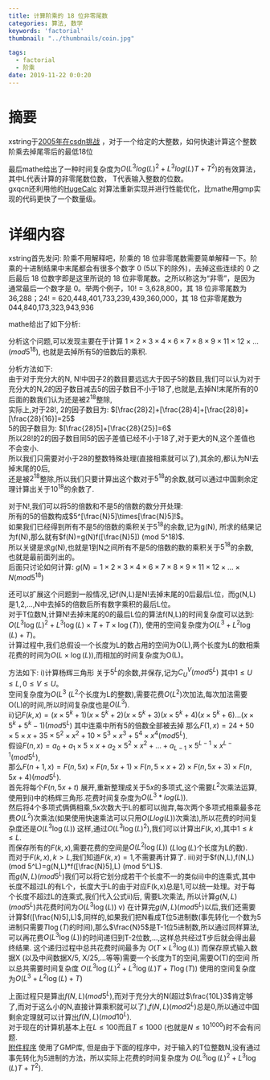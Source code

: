 ```yaml
---
title: 计算阶乘的 18 位非零尾数
categories: 算法, 数学
keywords: 'factorial'
thumbnail: "../thumbnails/coin.jpg"

tags:
  - factorial
  - 阶乘
date: 2019-11-22 0:0:20
---
```


# 摘要
xstring于[2005年在csdn挑战](https://bbs.csdn.net/topics/70362869?list=712578) ，对于一个给定的大整数，如何快速计算这个整数阶乘去掉尾零后的最低18位

最后mathe给出了一种时间复杂度为$O(L^3 log(L)^2 +L^3 log(L)T +T^2)$的有效算法，其中L代表计算的非零尾数位数， T代表输入整数的位数。  
gxqcn还利用他的[HugeCalc](https://www.emath.ac.cn/hugecalc/) 对算法重新实现并进行性能优化，比mathe用gmp实现的代码更快了一个数量级。  

# 详细内容
xstring首先发问: 阶乘不用解释吧，阶乘的 18 位非零尾数需要简单解释一下。阶乘的十进制结果中末尾都会有很多个数字 0 (5以下的除外)，去掉这些连续的 0 之后最后 18 位数字即是这里所说的 18 位非零尾数。之所以称这为“非零”，是因为通常最后一个数字是 0。举两个例子，10! = 3,628,800，其 18 位非零尾数为 36,288；24! = 620,448,401,733,239,439,360,000，其 18 位非零尾数为 044,840,173,323,943,936

mathe给出了如下分析:

分析这个问题,可以发现主要在于计算
$1\times 2\times 3\times 4\times 6\times 7\times 8\times 9\times 11\times 12\times \dots (mod 5^18)$, 也就是去掉所有5的倍数后的乘积.

分析方法如下:  
由于对于充分大的N, N!中因子2的数目要远远大于因子5的数目,我们可以认为对于充分大的N,2的因子数目减去5的因子数目不小于18了,也就是,去掉N!末尾所有的0后面的数我们认为还是被$2^18$整除,  
实际上,对于28!,
2的因子数目为:
$[\frac{28}2]+[\frac{28}4]+[\frac{28}8]+[\frac{28}{16}]=25$  
5的因子数目为:
$[\frac{28}5]+[\frac{28}{25}]=6$  
所以28!的2的因子数目同5的因子差值已经不小于18了,对于更大的N,这个差值也不会变小.  
所以我们只需要对小于28的整数特殊处理(直接相乘就可以了),其余的,都认为N!去掉末尾的0后,  
还是被$2^18$整除,所以我们只要计算出这个数对于$5^18$的余数,就可以通过中国剩余定理计算出关于$10^18$的余数了.  

对于N!,我们可以将5的倍数和不是5的倍数的数分开处理:  
所有的5的倍数构成$5^[\frac{N}5]\times[\frac{N}5]!$。  
如果我们已经得到所有不是5的倍数的乘积关于$5^18$的余数,记为g(N),
所求的结果记为f(N),那么就有$f(N)=g(N)f([\frac{N}5]) (mod 5^18)$.  
所以关键是求g(N),也就是1到N之间所有不是5的倍数的数的乘积关于$5^18$的余数,
也就是最前面列出的。  
后面只讨论如何计算:
$g(N)=1\times 2\times 3\times 4\times 6\times 7\times 8\times 9\times 11\times 12\times \dots\times N (mod 5^18)$

还可以扩展这个问题到一般情况,记f(N,L)是N!去掉末尾的0后最后L位，而g(N,L)是1,2,...,N中去掉5的倍数后所有数字乘积的最后L位。  
对于T位数N,计算N!去掉末尾的0的最后L位的算法f(N,L)的时间复杂度可以达到:  
$O(L^3 \log(L)^2 + L^3 \log(L) \times T+T\times\log(T))$, 
使用的空间复杂度为$O(L^3+L^2 \log(L)+T)$。  
计算过程中,我们总假设一个长度为L的数占用的空间为O(L),两个长度为L的数相乘花费的时间为$O(L\times\log(L))$,而相加的时间复杂度为O(L)。  

方法如下:
i)计算杨辉三角形 关于$5^L$的余数,并保存,记为$C_U^V (mod 5^L)$ 其中$1\le U\le L, 0\le V\le U$。  
空间复杂度为$O(L^3$ ($L^2$个长度为L的整数),需要花费$O(L^2)$次加法,每次加法需要O(L)的时间,所以时间复杂度也是$O(L^3)$.  
ii)记$F(k,x)=(x\times 5^k+1)(x\times5^k+2)(x\times5^k+3)(x\times5^k+4)(x\times5^k+6)\dots(x\times5^k+5^k-1) (mod 5^L)$
其中连乘中所有5的倍数全部被去掉
那么$F(1,x)=24+50\times 5\times x+35\times 5^2\times x^2+10\times 5^3\times x^3+5^4\times x^4 (mod 5^L)$.  
假设$F(n,x)=a_0+a_1\times 5\times x+a_2\times5^2\times x^2+\dots+a_{L-1}\times 5^{L-1}\times x^{L-1} (mod 5^L)$,  
那么$F(n+1,x)=F(n,5x)\times F(n,5x+1)\times F(n,5\times x+2)\times F(n,5x+3)\times F(n,5x+4) (mod 5^L)$.  
首先将每个$F(n,5x+t)$ 展开,重新整理成关于$5x$的多项式,这个需要$L^2$次乘法运算,使用到i)中的杨辉三角形.花费时间复杂度为$O(L^3*log(L))$.  
然后将4个多项式俩俩相乘,$5x$次数大于L的都可以抛弃,每次两个多项式相乘最多花费$O(L^2)$次乘法(如果使用快速乘法可以只用$O(L log(L))$次乘法),所以花费的时间复杂度还是$O(L^3\log(L))$
这样,通过$O(L^3 \log(L)^2)$,我们可以计算出$F(k,x)$,其中$1\le k\le L$.  
而保存所有的$F(k,x)$,需要花费的空间是$O(L^2 \log(L))$ ($L\log(L)$个长度为L的数).  
而对于$F(k,x), k\gt L$,我们知道$F(k,x)=1$,不需要再计算了.
iii)对于$f(N,L),f(N,L) (mod 5^L)=g(N,L)*f([\frac{N}5],L) (mod 5^L)$.  
而$g(N,L) (mod 5^L)$我们可以将它划分成若干个长度不一的类似ii)中的连乘式,其中长度不超过L的有L个，长度大于L的由于对应F(k,x)总是1,可以统一处理。对于每个长度不超过L的连乘式,我们代入公式ii)后,
需要L次乘法,
所以计算$g(N,L)(mod 5^L)$共花费时间为$O(L^3 \log(L))$
v) 在计算完$g(N,L) (mod 5^L)$以后,我们还需要计算$f([\frac{N}5],L)$,同样的,如果我们把N看成T位5进制数(事先转化一个数为5进制只需要$T\log(T)$的时间),那么$\frac{N}5$是T-1位5进制数,所以通过同样算法,可以再花费$O(L^3 \log(L))$的时间递归到T-2位数,...,这样总共经过T步后就会得出最终结果.
这个递归过程中总共花费时间最多为 $O(T\times L^3 \log(L))$
而保存原式输入数据X (以及中间数据X/5, X/25,...等等)需要一个长度为T的空间,需要O(T)的空间
所以总共需要时间复杂度
$O(L^3 \log(L)^2 + L^3 \log(L) T + T \log(T))$
使用的空间复杂度为$O(L^3+L^2 \log(L)+T)$

上面过程只是算出$f(N,L) (mod 5^L)$,而对于充分大的N(超过$\frac{10L}3$肯定够了,而对于这么小的N,直接计算乘积就可以了),$f(N,L) (mod 2^L)$总是0,所以通过中国剩余定理就可以计算出$f(N,L) (mod 10^L)$.  
对于现在的计算机基本上在$L\le 100$而且$T\le 1000$ (也就是$N\le 10^1000$)时不会有问题.  
[附件程序](../attached/ft.txt) 使用了GMP库,
但是由于下面的程序中，对于输入的T位整数N,没有通过事先转化为5进制的方法，所以实际上花费的时间复杂度为 $O(L^3 \log(L)^2 +L^3 \log(L)T +T^2)$.  

